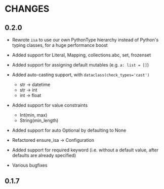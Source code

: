 # CHANGES

## 0.2.0

- Rewrote `isa` to use our own PythonType hierarchy instead of Python's typing classes, for a huge performance boost

- Added support for Literal, Mapping, collections.abc, set, frozenset

- Added support for assigning default mutables (e.g. `a: list = []`)

- Added auto-casting support, with `dataclass(check_types='cast')`
	- str -> datetime
	- str -> int
	- int -> float

- Added support for value constraints
	- Int(min, max)
	- String(min_length)

- Added support for auto Optional by defaulting to None

- Refactored ensure_isa -> Configuration

- Added support for required keyword (i.e. without a default value, after defaults are already specified)

- Various bugfixes

## 0.1.7